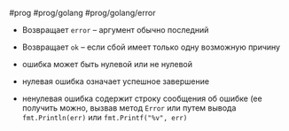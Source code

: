 #prog #prog/golang #prog/golang/error

- Возвращает `error` – аргумент обычно последний
- Возвращает `ok` – если сбой имеет только одну возможную причину

- ошибка может быть нулевой или не нулевой
- нулевая ошибка означает успешное завершение
- ненулевая ошибка содержит стро­ку сообщения об ошибке (ее получить можно, вызвав метод `Error` или путем вывода `fmt.Println(err)` или `fmt.Printf("%v", err)`
